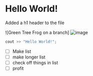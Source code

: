# Hello World!

Added a h1 header to the file



![Green Tree Frog on a branch] ![image](https://github.com/user-attachments/assets/7a5b322e-44dd-4544-9c82-10ada437f8b1)


``` c++
cout >> "Hello World!";
```
- [ ] Make list
- [ ] make longer list
- [ ] check off things in list
- [ ] profit
